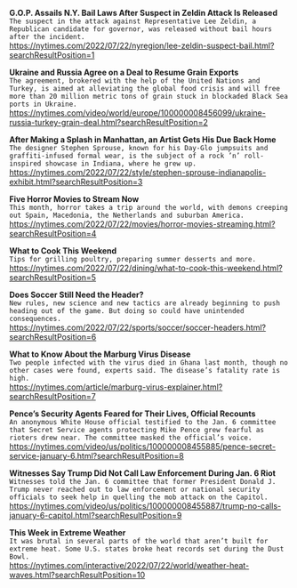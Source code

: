 **G.O.P. Assails N.Y. Bail Laws After Suspect in Zeldin Attack Is Released**\
`The suspect in the attack against Representative Lee Zeldin, a Republican candidate for governor, was released without bail hours after the incident.`\
https://nytimes.com/2022/07/22/nyregion/lee-zeldin-suspect-bail.html?searchResultPosition=1

**Ukraine and Russia Agree on a Deal to Resume Grain Exports**\
`The agreement, brokered with the help of the United Nations and Turkey, is aimed at alleviating the global food crisis and will free more than 20 million metric tons of grain stuck in blockaded Black Sea ports in Ukraine.`\
https://nytimes.com/video/world/europe/100000008456099/ukraine-russia-turkey-grain-deal.html?searchResultPosition=2

**After Making a Splash in Manhattan, an Artist Gets His Due Back Home**\
`The designer Stephen Sprouse, known for his Day-Glo jumpsuits and graffiti-infused formal wear, is the subject of a rock ’n’ roll-inspired showcase in Indiana, where he grew up.`\
https://nytimes.com/2022/07/22/style/stephen-sprouse-indianapolis-exhibit.html?searchResultPosition=3

**Five Horror Movies to Stream Now**\
`This month, horror takes a trip around the world, with demons creeping out Spain, Macedonia, the Netherlands and suburban America.`\
https://nytimes.com/2022/07/22/movies/horror-movies-streaming.html?searchResultPosition=4

**What to Cook This Weekend**\
`Tips for grilling poultry, preparing summer desserts and more.`\
https://nytimes.com/2022/07/22/dining/what-to-cook-this-weekend.html?searchResultPosition=5

**Does Soccer Still Need the Header?**\
`New rules, new science and new tactics are already beginning to push heading out of the game. But doing so could have unintended consequences.`\
https://nytimes.com/2022/07/22/sports/soccer/soccer-headers.html?searchResultPosition=6

**What to Know About the Marburg Virus Disease**\
`Two people infected with the virus died in Ghana last month, though no other cases were found, experts said. The disease’s fatality rate is high.`\
https://nytimes.com/article/marburg-virus-explainer.html?searchResultPosition=7

**Pence’s Security Agents Feared for Their Lives, Official Recounts**\
`An anonymous White House official testified to the Jan. 6 committee that Secret Service agents protecting Mike Pence grew fearful as rioters drew near. The committee masked the official’s voice.`\
https://nytimes.com/video/us/politics/100000008455885/pence-secret-service-january-6.html?searchResultPosition=8

**Witnesses Say Trump Did Not Call Law Enforcement During Jan. 6 Riot**\
`Witnesses told the Jan. 6 committee that former President Donald J. Trump never reached out to law enforcement or national security officials to seek help in quelling the mob attack on the Capitol.`\
https://nytimes.com/video/us/politics/100000008455887/trump-no-calls-january-6-capitol.html?searchResultPosition=9

**This Week in Extreme Weather**\
`It was brutal in several parts of the world that aren’t built for extreme heat. Some U.S. states broke heat records set during the Dust Bowl.`\
https://nytimes.com/interactive/2022/07/22/world/weather-heat-waves.html?searchResultPosition=10

